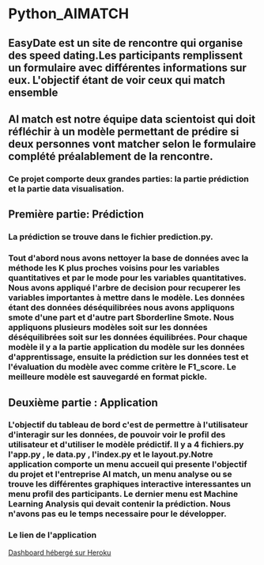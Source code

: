 # Python_AIMATCH

##  EasyDate est un site de rencontre qui organise des speed dating.Les participants remplissent un formulaire avec différentes informations sur eux. L'objectif étant de voir ceux qui match ensemble
##  AI match est notre équipe data scientoist qui doit réfléchir à un modèle permettant de prédire si deux personnes vont matcher selon le formulaire complété préalablement de la rencontre.
### Ce projet comporte deux grandes parties: la partie prédiction et la partie data visualisation.
## Première partie: Prédiction
### La prédiction se trouve dans le fichier prediction.py.
### Tout d'abord nous avons nettoyer la base de données avec la méthode les K plus proches voisins pour les variables quantitatives et par le mode pour les variables quantitatives. Nous avons appliqué l'arbre de decision pour recuperer les variables importantes à mettre dans le modèle. Les données étant des données déséquilibrées nous avons appliquons smote d'une part et d'autre part Sborderline Smote. Nous appliquons plusieurs modèles  soit sur  les données déséquilibrées soit sur les données équilibrées. Pour chaque modèle il y a la partie application du modèle sur les données d'apprentissage, ensuite la prédiction sur les données test et l'évaluation du modèle avec comme critère le F1_score. Le meilleure modèle est sauvegardé en format pickle.



## Deuxième partie : Application
### L'objectif du tableau de bord c'est de permettre à l'utilisateur d'interagir sur les données, de pouvoir voir le profil des utilisateur et d'utiliser le modèle prédictif. Il y a 4 fichiers.py l'app.py , le data.py , l'index.py et le layout.py.Notre application comporte un menu accueil qui presente l'objectif du projet et l'entreprise AI match, un menu analyse ou se trouve les différentes graphiques interactive interessantes  un menu  profil des participants. Le dernier menu est Machine Learning Analysis qui devait contenir la prédiction. Nous n'avons pas eu le temps necessaire pour le développer.

### Le lien de l'application 
<a href="https://aimatch69.herokuapp.com/" target="_blank">Dashboard hébergé sur Heroku</a>
